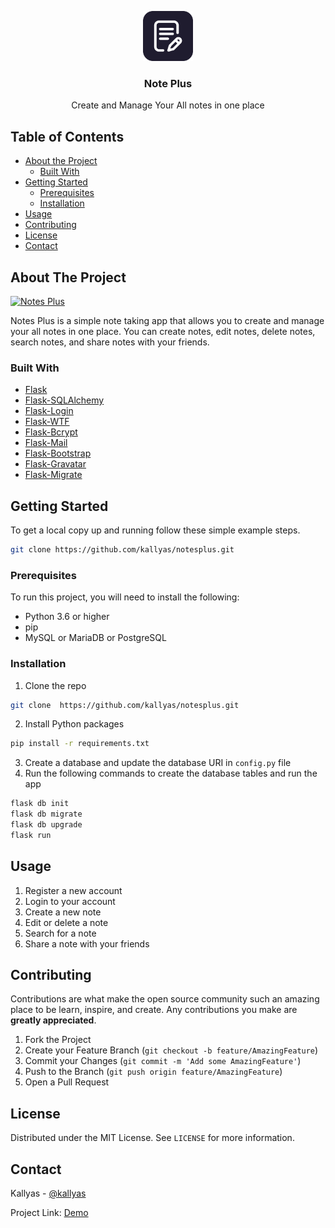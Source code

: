 <!-- Add logo at the center with the title of this app -->
<p align="center">
  <img src="./static/assets/images/logo.png" alt="Logo" width="80" height="80">
    <h3 align="center">Note Plus</h3>
    <p align="center">
      Create and Manage Your All notes in one place
      <br />
    </p>
</p>

<!-- TABLE OF CONTENTS -->
## Table of Contents

* [About the Project](#about-the-project)
  * [Built With](#built-with)
* [Getting Started](#getting-started)
  * [Prerequisites](#prerequisites)
  * [Installation](#installation)
* [Usage](#usage)
* [Contributing](#contributing)
* [License](#license)
* [Contact](#contact)

<!-- ABOUT THE PROJECT -->
## About The Project

[![Notes Plus](https://user-images.githubusercontent.com/60466044/195991507-7902e8d5-06f8-45ac-9262-b14f963a7ab2.png)
](https://noteplus-production.up.railway.app/)

Notes Plus is a simple note taking app that allows you to create and manage your all notes in one place. You can create notes, edit notes, delete notes, search notes, and share notes with your friends.

### Built With

* [Flask](https://flask.palletsprojects.com/en/1.1.x/)
* [Flask-SQLAlchemy](https://flask-sqlalchemy.palletsprojects.com/en/2.x/)
* [Flask-Login](https://flask-login.readthedocs.io/en/latest/)
* [Flask-WTF](https://flask-wtf.readthedocs.io/en/stable/)
* [Flask-Bcrypt](https://flask-bcrypt.readthedocs.io/en/latest/)
* [Flask-Mail](https://pythonhosted.org/Flask-Mail/)
* [Flask-Bootstrap](https://pythonhosted.org/Flask-Bootstrap/)
* [Flask-Gravatar](https://flask-gravatar.readthedocs.io/en/latest/)
* [Flask-Migrate](https://flask-migrate.readthedocs.io/en/latest/)

<!-- GETTING STARTED -->
## Getting Started

To get a local copy up and running follow these simple example steps.

```sh
git clone https://github.com/kallyas/notesplus.git
```

### Prerequisites

To run this project, you will need to install the following:

* Python 3.6 or higher
* pip
* MySQL or MariaDB or PostgreSQL

### Installation

1. Clone the repo
```sh
git clone  https://github.com/kallyas/notesplus.git
```
2. Install Python packages
```sh 
pip install -r requirements.txt
```
3. Create a database and update the database URI in `config.py` file
4. Run the following commands to create the database tables and run the app
```sh
flask db init
flask db migrate
flask db upgrade
flask run
```

<!-- USAGE EXAMPLES -->
## Usage

1. Register a new account
2. Login to your account
3. Create a new note
4. Edit or delete a note
5. Search for a note
6. Share a note with your friends


<!-- CONTRIBUTING -->
## Contributing

Contributions are what make the open source community such an amazing place to be learn, inspire, and create. Any contributions you make are **greatly appreciated**.

1. Fork the Project
2. Create your Feature Branch (`git checkout -b feature/AmazingFeature`)
3. Commit your Changes (`git commit -m 'Add some AmazingFeature'`)
4. Push to the Branch (`git push origin feature/AmazingFeature`)
5. Open a Pull Request

<!-- LICENSE -->
## License

Distributed under the MIT License. See `LICENSE` for more information.

<!-- CONTACT -->
## Contact

Kallyas - [@kallyas](https://twitter.com/kallyasl)

Project Link: [Demo](https://noteplus-production.up.railway.app/)
